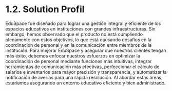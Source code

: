 # 1.2. Solution Profil

EduSpace fue diseñado para lograr una gestión integral y eficiente de los espacios educativos en 
instituciones con grandes infraestructuras. Sin embargo, hemos observado que el producto no está 
cumpliendo plenamente con estos objetivos, lo que está causando desafíos en la coordinación de personal 
y en la comunicación entre miembros de la institución. Para mejorar EduSpace y asegurar que 
nuestros clientes tengan más éxito, debemos enfocar nuestros esfuerzos en optimizar la coordinación 
de personal mediante funciones más intuitivas, integrar herramientas de 
comunicación más efectivas, perfeccionar el cálculo de salarios e inventarios para mayor 
precisión y transparencia, y automatizar la notificación de averías para una rápida resolución. 
Al abordar estas áreas, estaríamos asegurando un entorno educativo eficiente y bien administrado.
